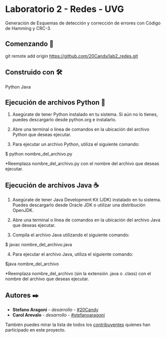 # Laboratorio 2 - Redes - UVG

Generación de Esquemas de detección y corrección de errores con Código de Hamming y CRC-3.


## Comenzando 🚀

git remote add origin https://github.com/20Candy/lab2_redes.git


## Construido con 🛠️
Python
Java

## Ejecución de archivos Python 🐍
1. Asegúrate de tener Python instalado en tu sistema. Si aún no lo tienes, puedes descargarlo desde python.org e instalarlo.

2. Abre una terminal o línea de comandos en la ubicación del archivo Python que deseas ejecutar.

3. Para ejecutar un archivo Python, utiliza el siguiente comando:

$ python nombre_del_archivo.py

*Reemplaza nombre_del_archivo.py con el nombre del archivo que deseas ejecutar.

## Ejecución de archivos Java ☕️
1. Asegúrate de tener Java Development Kit (JDK) instalado en tu sistema. Puedes descargarlo desde Oracle JDK o utilizar una distribución OpenJDK.

2. Abre una terminal o línea de comandos en la ubicación del archivo Java que deseas ejecutar.

3. Compila el archivo Java utilizando el siguiente comando:

$ javac nombre_del_archivo.java

4. Para ejecutar el archivo Java, utiliza el siguiente comando:

 $java nombre_del_archivo

*Reemplaza nombre_del_archivo (sin la extensión .java o .class) con el nombre del archivo que deseas ejecutar.



## Autores ✒️

* **Stefano Aragoni** - *desarrollo* - [#20Candy](https://github.com/20Candy)
* **Carol Arevalo** - *desarrollo* - [#stefanoaragoni](https://github.com/stefanoaragoni)

También puedes mirar la lista de todos los [contribuyentes](https://github.com/20Candy/lab2_redes/graphs/contributors) quíenes han participado en este proyecto. 

